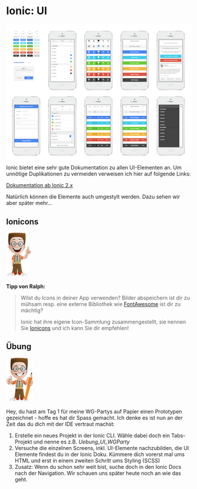 # Ionic: UI

![](/_allgemein/ionic-ui.jpeg)  
Ionic bietet eine sehr gute Dokumentation zu allen UI-Elementen an. Um unnötige Duplikationen zu vermeiden verweisen ich hier auf folgende Links:

[Dokumentation ab Ionic 2.x](http://ionicframework.com/docs/v2/components/ "Ionic 2: Dokumentation")

Natürlich können die Elemente auch umgestylt werden. Dazu sehen wir aber später mehr...

## Ionicons

![](/_allgemein/ralph_tipp.png)

**Tipp von Ralph:**

> Wilst du Icons in deiner App verwenden? Bilder abspeichern ist dir zu mühsam resp. eine externe Bibliothek wie [FontAwesome](http://fontawesome.io/)  ist dir zu mächtig?
>
> Ionic hat ihre eigene Icon-Sammlung zusammengestellt, sie nennen Sie [Ionicons](http://ionicons.com/) und ich kann Sie dir empfehlen!

## Übung

![](/_allgemein/ralph_uebung.png)  


Hey, du hast am Tag 1 für meine WG-Partys auf Papier einen Prototypen gezeichnet - hoffe es hat dir Spass gemacht. Ich denke es ist nun an der Zeit das du dich mit der IDE vertraut machst:

1. Erstelle ein neues Projekt in der Ionic CLI. Wähle dabei doch ein Tabs-Projekt und nenne es z.B. _Uebung_UI_WGParty_
2. Versuche die einzelnen Screens, inkl. UI-Elemente nachzubilden, die UI Elemente findest du in der Ionic Doku. Kümmere dich vorerst mal ums HTML und erst in einem zweiten Schritt ums Styling (SCSS)
3. Zusatz: Wenn du schon sehr weit bist, suche doch in den Ionic Docs nach der Navigation. Wir schauen uns später heute noch an wie das geht. 


